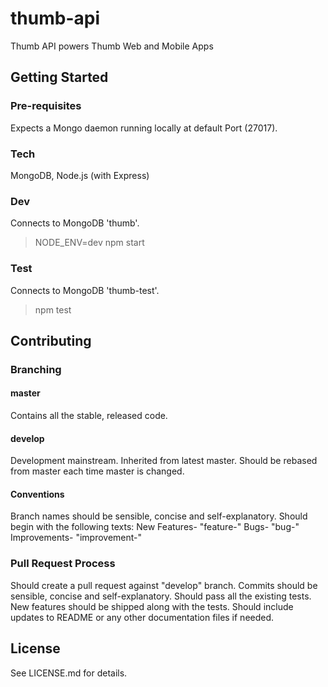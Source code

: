 # thumb-api
Thumb API powers Thumb Web and Mobile Apps

## Getting Started

### Pre-requisites 
Expects a Mongo daemon running locally at default Port (27017).

### Tech
MongoDB, Node.js (with Express)

### Dev
Connects to MongoDB 'thumb'.
> NODE_ENV=dev npm start

### Test 
Connects to MongoDB 'thumb-test'.
> npm test

## Contributing

### Branching

#### master
Contains all the stable, released code.

#### develop
Development mainstream.
Inherited from latest master.
Should be rebased from master each time master is changed.

#### Conventions
Branch names should be sensible, concise and self-explanatory.
Should begin with the following texts:
New Features- "feature-"
Bugs- "bug-"
Improvements- "improvement-"

### Pull Request Process
Should create a pull request against "develop" branch.
Commits should be sensible, concise and self-explanatory.
Should pass all the existing tests.
New features should be shipped along with the tests.
Should include updates to README or any other documentation files if needed.

## License
See LICENSE.md for details.
